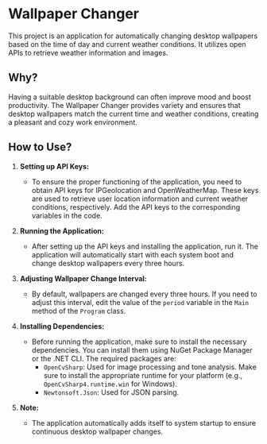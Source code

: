# Wallpaper Changer

This project is an application for automatically changing desktop wallpapers based on the time of day and current weather conditions. It utilizes open APIs to retrieve weather information and images.

## Why?

Having a suitable desktop background can often improve mood and boost productivity. The Wallpaper Changer provides variety and ensures that desktop wallpapers match the current time and weather conditions, creating a pleasant and cozy work environment.

## How to Use?

1. **Setting up API Keys:**
   - To ensure the proper functioning of the application, you need to obtain API keys for IPGeolocation and OpenWeatherMap. These keys are used to retrieve user location information and current weather conditions, respectively. Add the API keys to the corresponding variables in the code.

2. **Running the Application:**
   - After setting up the API keys and installing the application, run it. The application will automatically start with each system boot and change desktop wallpapers every three hours.

3. **Adjusting Wallpaper Change Interval:**
   - By default, wallpapers are changed every three hours. If you need to adjust this interval, edit the value of the `period` variable in the `Main` method of the `Program` class.

4. **Installing Dependencies:**
   - Before running the application, make sure to install the necessary dependencies. You can install them using NuGet Package Manager or the .NET CLI. The required packages are:
     - `OpenCvSharp`: Used for image processing and tone analysis. Make sure to install the appropriate runtime for your platform (e.g., `OpenCvSharp4.runtime.win` for Windows).
     - `Newtonsoft.Json`: Used for JSON parsing.


5. **Note:**
   - The application automatically adds itself to system startup to ensure continuous desktop wallpaper changes.
